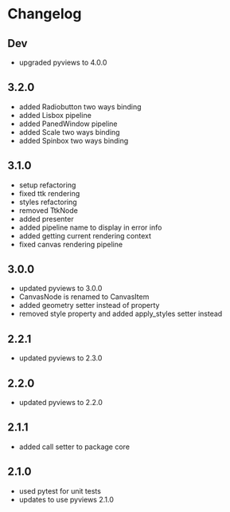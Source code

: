 # Changelog

## Dev

- upgraded pyviews to 4.0.0

## 3.2.0

- added Radiobutton two ways binding
- added Lisbox pipeline
- added PanedWindow pipeline
- added Scale two ways binding
- added Spinbox two ways binding

## 3.1.0

- setup refactoring
- fixed ttk rendering
- styles refactoring
- removed TtkNode
- added presenter
- added pipeline name to display in error info
- added getting current rendering context
- fixed canvas rendering pipeline

## 3.0.0

- updated pyviews to 3.0.0
- CanvasNode is renamed to CanvasItem
- added geometry setter instead of property
- removed style property and added apply_styles setter instead

## 2.2.1

- updated pyviews to 2.3.0

## 2.2.0

- updated pyviews to 2.2.0

## 2.1.1

- added call setter to package core

## 2.1.0

- used pytest for unit tests
- updates to use pyviews 2.1.0
